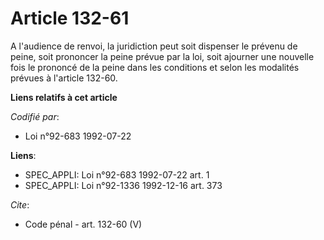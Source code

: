 # Article 132-61

A l'audience de renvoi, la juridiction peut soit dispenser le prévenu de peine, soit prononcer la peine prévue par la loi,
soit ajourner une nouvelle fois le prononcé de la peine dans les conditions et selon les modalités prévues à l'article
132-60.

**Liens relatifs à cet article**

_Codifié par_:

  - Loi n°92-683 1992-07-22

**Liens**:

  - SPEC_APPLI: Loi n°92-683 1992-07-22 art. 1
  - SPEC_APPLI: Loi n°92-1336 1992-12-16 art. 373

_Cite_:

  - Code pénal - art. 132-60 (V)
